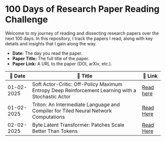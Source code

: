 # 100 Days of Research Paper Reading Challenge

Welcome to my journey of reading and dissecting research papers over the next 100 days. In this repository, I track the papers I read, along with key details and insights that I gain along the way.

- **Date:** The day you read the paper.
- **Paper Title:** The full title of the paper.
- **Paper Link:** A URL to the paper (DOI, arXiv, etc.).
  
| 📅 **Date** | 📖 **Title** | 🔗 **Link** | 
|------------|-------------|------------| 
| 01-02-2025 | Soft Actor-Critic: Off-Policy Maximum Entropy Deep Reinforcement Learning with a Stochastic Actor | [Read here](https://arxiv.org/abs/1801.01290)
| 01-02-2025 | Triton: An Intermediate Language and Compiler for Tiled Neural Network Computations | [Read Here](https://www.eecs.harvard.edu/~htk/publication/2019-mapl-tillet-kung-cox.pdf)
| 02-02-2025 | Byte Latent Transformer: Patches Scale Better Than Tokens | [Read Here](https://arxiv.org/pdf/2412.09871v1)
